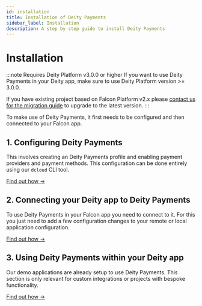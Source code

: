 ```yaml
---
id: installation
title: Installation of Deity Payments
sidebar_label: Installation
description: A step by step guide to install Deity Payments
---
```


# Installation

:::note Requires Deity Platform v3.0.0 or higher
If you want to use Deity Payments in your Deity app, make sure to use Deity Platform version >= 3.0.0.

If you have existing project based on Falcon Platform v2.x please [contact us for the migration guide](/docs/platform/support/contact) to upgrade to the latest version.
:::

To make use of Deity Payments, it first needs to be configured and then connected to your Falcon app.

## 1. Configuring Deity Payments 

This involves creating an Deity Payments profile and enabling payment providers and payment methods.
This configuration can be done entirely using our `dcloud` CLI tool.

[Find out how →](config)

## 2. Connecting your Deity app to Deity Payments

To use Deity Payments in your Falcon app you need to connect to it. For this you just need to add a few configuration changes to your remote or local application configuration.

[Find out how →](connect)

## 3. Using Deity Payments within your Deity app

Our demo applications are already setup to use Deity Payments. This section is only relevant for custom integrations or projects with bespoke functionality.

[Find out how →](../usage/overview)
